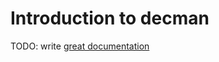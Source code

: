 # Introduction to decman

TODO: write [great documentation](http://jacobian.org/writing/what-to-write/)
